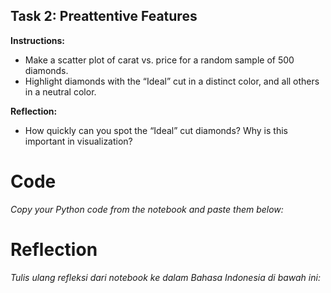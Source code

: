 ## Task 2: Preattentive Features

**Instructions:**
- Make a scatter plot of carat vs. price for a random sample of 500 diamonds.
- Highlight diamonds with the “Ideal” cut in a distinct color, and all others in a neutral color.

**Reflection:**
- How quickly can you spot the “Ideal” cut diamonds? Why is this important in visualization?

# Code
_Copy your Python code from the notebook and paste them below:_

# Reflection
_Tulis ulang refleksi dari notebook ke dalam Bahasa Indonesia di bawah ini:_
